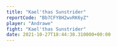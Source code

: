 ```yaml
---
title: "Kael'thas Sunstrider"
reportCode: "Bb7CFY8H2wvRK6yZ"
player: "Andrawe"
fight: "Kael'thas Sunstrider"
date: 2021-10-27T18:44:38.310000+00:00
---
```

